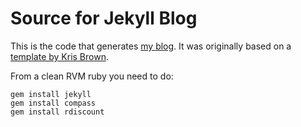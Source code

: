 # Source for Jekyll Blog

This is the code that generates [my blog](http://blog.eamonn.org/).
It was originally based on a
[template by Kris Brown](https://github.com/krisb/jekyll-template).

From a clean RVM ruby you need to do:

    gem install jekyll
    gem install compass
    gem install rdiscount
    
